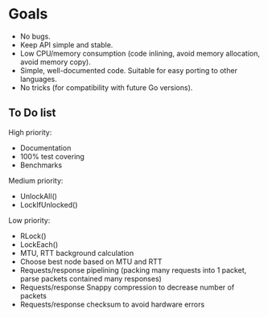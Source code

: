 # Goals

 - No bugs.
 - Keep API simple and stable.
 - Low CPU/memory consumption (code inlining, avoid memory allocation, avoid memory copy).
 - Simple, well-documented code. Suitable for easy porting to other languages.
 - No tricks (for compatibility with future Go versions).

## To Do list

High priority:

 - Documentation
 - 100% test covering
 - Benchmarks

Medium priority:

 - UnlockAll()
 - LockIfUnlocked()

Low priority:

 - RLock()
 - LockEach()
 - MTU, RTT background calculation
 - Choose best node based on MTU and RTT
 - Requests/response pipelining (packing many requests into 1 packet, parse packets contained many responses)
 - Requests/response Snappy compression to decrease number of packets
 - Requests/response checksum to avoid hardware errors
